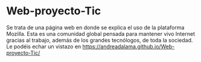 # Web-proyecto-Tic
Se trata de una página web en donde se explica el uso de la plataforma Mozilla. Esta es una comunidad global pensada para mantener vivo Internet gracias al trabajo, además de los grandes tecnólogos, de toda la sociedad. Le podéis echar un vistazo en https://andreadalama.github.io/Web-proyecto-Tic/
